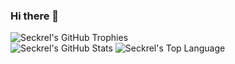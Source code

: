### Hi there 👋

<img src="https://github-profile-trophy.vercel.app/?username=Seckrel&row=4&column=4&theme=oldie&margin-w=8&margin-h=3&rank=-C,-UNKNOWN,-?" alt="Seckrel's GitHub Trophies"/><br />
<img src="https://github-readme-stats.vercel.app/api?username=Seckrel&count_private=true&show_icons=true&theme=nord&hide=stars" alt="Seckrel's GitHub Stats"/>
<img src="https://github-readme-stats.vercel.app/api/top-langs/?username=Seckrel&langs_count=5&theme=nord&layout=compact&size_weight=0.5&count_weight=0.5&hide=" alt="Seckrel's Top Language"/>

